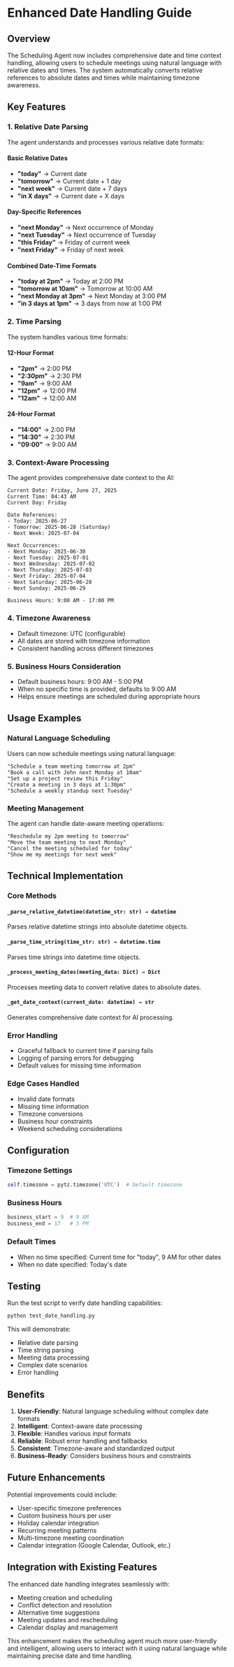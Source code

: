 # Enhanced Date Handling Guide

## Overview

The Scheduling Agent now includes comprehensive date and time context handling, allowing users to schedule meetings using natural language with relative dates and times. The system automatically converts relative references to absolute dates and times while maintaining timezone awareness.

## Key Features

### 1. Relative Date Parsing
The agent understands and processes various relative date formats:

#### Basic Relative Dates
- **"today"** → Current date
- **"tomorrow"** → Current date + 1 day
- **"next week"** → Current date + 7 days
- **"in X days"** → Current date + X days

#### Day-Specific References
- **"next Monday"** → Next occurrence of Monday
- **"next Tuesday"** → Next occurrence of Tuesday
- **"this Friday"** → Friday of current week
- **"next Friday"** → Friday of next week

#### Combined Date-Time Formats
- **"today at 2pm"** → Today at 2:00 PM
- **"tomorrow at 10am"** → Tomorrow at 10:00 AM
- **"next Monday at 3pm"** → Next Monday at 3:00 PM
- **"in 3 days at 1pm"** → 3 days from now at 1:00 PM

### 2. Time Parsing
The system handles various time formats:

#### 12-Hour Format
- **"2pm"** → 2:00 PM
- **"2:30pm"** → 2:30 PM
- **"9am"** → 9:00 AM
- **"12pm"** → 12:00 PM
- **"12am"** → 12:00 AM

#### 24-Hour Format
- **"14:00"** → 2:00 PM
- **"14:30"** → 2:30 PM
- **"09:00"** → 9:00 AM

### 3. Context-Aware Processing
The agent provides comprehensive date context to the AI:

```
Current Date: Friday, June 27, 2025
Current Time: 04:43 AM
Current Day: Friday

Date References:
- Today: 2025-06-27
- Tomorrow: 2025-06-28 (Saturday)
- Next Week: 2025-07-04

Next Occurrences:
- Next Monday: 2025-06-30
- Next Tuesday: 2025-07-01
- Next Wednesday: 2025-07-02
- Next Thursday: 2025-07-03
- Next Friday: 2025-07-04
- Next Saturday: 2025-06-28
- Next Sunday: 2025-06-29

Business Hours: 9:00 AM - 17:00 PM
```

### 4. Timezone Awareness
- Default timezone: UTC (configurable)
- All dates are stored with timezone information
- Consistent handling across different timezones

### 5. Business Hours Consideration
- Default business hours: 9:00 AM - 5:00 PM
- When no specific time is provided, defaults to 9:00 AM
- Helps ensure meetings are scheduled during appropriate hours

## Usage Examples

### Natural Language Scheduling
Users can now schedule meetings using natural language:

```
"Schedule a team meeting tomorrow at 2pm"
"Book a call with John next Monday at 10am"
"Set up a project review this Friday"
"Create a meeting in 3 days at 1:30pm"
"Schedule a weekly standup next Tuesday"
```

### Meeting Management
The agent can handle date-aware meeting operations:

```
"Reschedule my 2pm meeting to tomorrow"
"Move the team meeting to next Monday"
"Cancel the meeting scheduled for today"
"Show me my meetings for next week"
```

## Technical Implementation

### Core Methods

#### `_parse_relative_datetime(datetime_str: str) → datetime`
Parses relative datetime strings into absolute datetime objects.

#### `_parse_time_string(time_str: str) → datetime.time`
Parses time strings into datetime.time objects.

#### `_process_meeting_dates(meeting_data: Dict) → Dict`
Processes meeting data to convert relative dates to absolute dates.

#### `_get_date_context(current_date: datetime) → str`
Generates comprehensive date context for AI processing.

### Error Handling
- Graceful fallback to current time if parsing fails
- Logging of parsing errors for debugging
- Default values for missing time information

### Edge Cases Handled
- Invalid date formats
- Missing time information
- Timezone conversions
- Business hour constraints
- Weekend scheduling considerations

## Configuration

### Timezone Settings
```python
self.timezone = pytz.timezone('UTC')  # Default timezone
```

### Business Hours
```python
business_start = 9  # 9 AM
business_end = 17   # 5 PM
```

### Default Times
- When no time specified: Current time for "today", 9 AM for other dates
- When no date specified: Today's date

## Testing

Run the test script to verify date handling capabilities:

```bash
python test_date_handling.py
```

This will demonstrate:
- Relative date parsing
- Time string parsing
- Meeting data processing
- Complex date scenarios
- Error handling

## Benefits

1. **User-Friendly**: Natural language scheduling without complex date formats
2. **Intelligent**: Context-aware date processing
3. **Flexible**: Handles various input formats
4. **Reliable**: Robust error handling and fallbacks
5. **Consistent**: Timezone-aware and standardized output
6. **Business-Ready**: Considers business hours and constraints

## Future Enhancements

Potential improvements could include:
- User-specific timezone preferences
- Custom business hours per user
- Holiday calendar integration
- Recurring meeting patterns
- Multi-timezone meeting coordination
- Calendar integration (Google Calendar, Outlook, etc.)

## Integration with Existing Features

The enhanced date handling integrates seamlessly with:
- Meeting creation and scheduling
- Conflict detection and resolution
- Alternative time suggestions
- Meeting updates and rescheduling
- Calendar display and management

This enhancement makes the scheduling agent much more user-friendly and intelligent, allowing users to interact with it using natural language while maintaining precise date and time handling. 